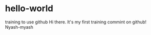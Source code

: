 # hello-world
training to use github
Hi there. It's my first training commint on github!
Nyash-myash
